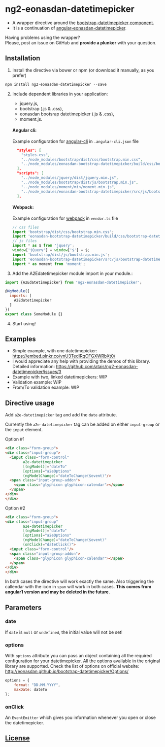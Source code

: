 # ng2-eonasdan-datetimepicker

* A wrapper directive around the [bootstrap-datetimepicker component](http://eonasdan.github.io/bootstrap-datetimepicker/).
* It is a continuation of [angular-eonasdan-datetimepicker](https://github.com/atais/angular-eonasdan-datetimepicker).

Having problems using the wrapper? <br>
Please, post an issue on GitHub and **provide a plunker** with your question.

## Installation

1) Install the directive via bower or npm (or download it manually, as you prefer)
```javascript
npm install ng2-eonasdan-datetimepicker --save
```

2) Include dependent libraries in your application:
    * jquery.js, 
    * bootstrap (.js & .css),
    * eonasdan bootsrap datetimepicker (.js & .css),
    * moment.js.

    #### Angular cli:
    Example configuration for [angular-cli](https://github.com/angular/angular-cli) in `.angular-cli.json` file

    ```json 
      "styles": [
        "styles.css",
        "../node_modules/bootstrap/dist/css/bootstrap.min.css",
        "../node_modules/eonasdan-bootstrap-datetimepicker/build/css/bootstrap-datetimepicker.min.css"
      ],
      "scripts": [
        "../node_modules/jquery/dist/jquery.min.js",
        "../node_modules/bootstrap/dist/js/bootstrap.min.js",
        "../node_modules/moment/min/moment.min.js",
        "../node_modules/eonasdan-bootstrap-datetimepicker/src/js/bootstrap-datetimepicker.js"
      ],
    ```
    
    #### Webpack:
    Example configuration for [webpack](https://github.com/webpack/webpack) in `vendor.ts` file

    ```javascript
    // css files
    import 'bootstrap/dist/css/bootstrap.min.css';
    import 'eonasdan-bootstrap-datetimepicker/build/css/bootstrap-datetimepicker.min.css';
    // js files
    import * as $ from 'jquery';
    window['jQuery'] = window['$'] = $;
    import 'bootstrap/dist/js/bootstrap.min.js';
    import 'eonasdan-bootstrap-datetimepicker/src/js/bootstrap-datetimepicker.js'
    import * as moment from 'moment';
    ```    


3) Add the A2Edatetimepicker module import in your module.:

```javascript
import {A2Edatetimepicker} from 'ng2-eonasdan-datetimepicker';

@NgModule({
  imports: [
    A2Edatetimepicker
  ]
})
export class SomeModule {}
```

4) Start using!

## Examples

* Simple example, with one datetimepicker: https://embed.plnkr.co/vnU3TedIRqOFGXWRbXt0/
* I would appreciate any help with providing the demos of this library. Detailed information: https://github.com/atais/ng2-eonasdan-datetimepicker/issues/3
* Example with two, linked datetimepickers: WIP
* Validation example: WIP
* From/To validation example: WIP


## Directive usage

Add `a2e-datetimepicker` tag and add the `date` attribute. 

Currently the `a2e-datetimepicker` tag can be added on either `input-group` or the `input` element.

Option #1
```html
<div class="form-group">
<div class="input-group">
  <input class="form-control" 
        a2e-datetimepicker
        [(ngModel)]="dateTo"
        [options]="a2eOptions"
        (ngModelChange)="dateToChange($event)"/>
  <span class="input-group-addon">
    <span class="glyphicon glyphicon-calendar"></span>
  </span>
</div>
</div>
```

Option #2
```html
<div class="form-group">
<div class="input-group"
        a2e-datetimepicker
        [(ngModel)]="dateTo"
        [options]="a2eOptions"
        (ngModelChange)="dateToChange($event)"
        (onClick)="dateClick()">
  <input class="form-control"/>
  <span class="input-group-addon">
    <span class="glyphicon glyphicon-calendar"></span>
  </span>
</div>
</div>
```


In both cases the directive will work exactly the same. Also triggering the callendar with the icon in `span` will work in both cases. 
**This comes from angular1 version and may be deleted in the future.**

## Parameters

### date

If `date` is `null` or `undefined`, the initial value will not be set!

### options

With `options` attribute you can pass an object containing all the required configuration for your datetimepicker.
All the options available in the original library are supported. Check the list of options on official website: http://eonasdan.github.io/bootstrap-datetimepicker/Options/

```javascript
options = {
    format: "DD.MM.YYYY",
    maxDate: dateTo
};
```

### onClick

An `EventEmitter` which gives you information whenever you open or close the datetimepicker.


## [License](https://github.com/atais/ng2-eonasdan-datetimepicker/blob/master/LICENSE)
